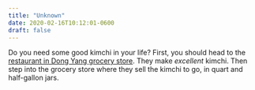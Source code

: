 ```yaml
---
title: "Unknown"
date: 2020-02-16T10:12:01-0600
draft: false
---
```


Do you need some good kimchi in your life? First, you should head to the [restaurant in Dong Yang grocery store](https://www.yelp.com/biz/dong-yang-oriental-food-minneapolis?osq=Dong+Yang). They make _excellent_ kimchi. Then step into the grocery store where they sell the kimchi to go, in quart and half-gallon jars.
